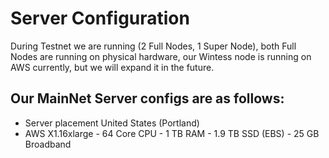 Server Configuration
====================

During Testnet we are running (2 Full Nodes, 1 Super Node), both Full Nodes are running on physical hardware, our Wintess node is running on AWS currently, but we will expand it in the future.



## Our MainNet Server configs are as follows:
* Server placement United States (Portland)
* AWS X1.16xlarge - 64 Core CPU - 1 TB RAM - 1.9 TB SSD (EBS) - 25 GB Broadband

